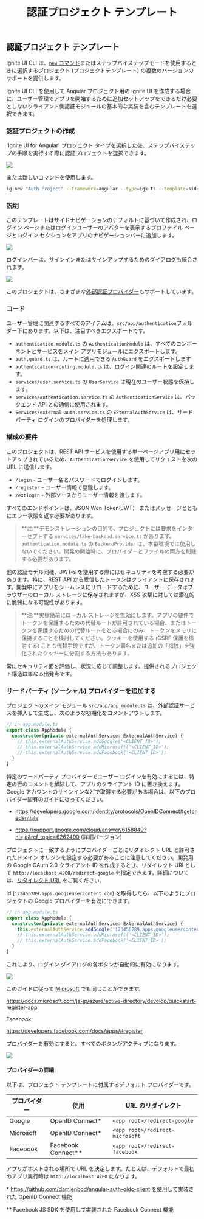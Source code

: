﻿---
title: 認証プロジェクト テンプレート
_description: Angular 認証プロジェクト テンプレート ガイド
_keywords: Ignite UI for Angular, UI controls, CLI, Templates, Angular widgets, web widgets, UI widgets, Angular, Native Angular Components Suite, Native Angular Controls, Native Angular Components Library
_language: ja
---

## 認証プロジェクト テンプレート

Ignite UI CLI は、[`new` コマンド](../cli-overview.md#commands)またはステップバイステップモードを使用するときに選択するプロジェクト (プロジェクトテンプレート) の複数のバージョンのサポートを提供します。

Ignite UI CLI を使用して Angular プロジェクト用の Ignite UI を作成する場合に、ユーザー管理でアプリを開始するために追加セットアップをできるだけ必要としないクライアント側認証モジュールの基本的な実装を含むテンプレートを選択できます。

### 認証プロジェクトの作成
'Ignite UI for Angular' プロジェクト タイプを選択した後、ステップバイステップの手順を実行する際に認証プロジェクトを選択できます。

![](../../../images/general/cli-igx-side-auth.png)

または新しいコマンドを使用します。

```bash
ig new "Auth Project" --framework=angular --type=igx-ts --template=side-nav-auth
```

### 説明
このテンプレートはサイドナビゲーションのデフォルトに基づいて作成され、ログイン ページまたはログインユーザーのアバターを表示するプロファイル ページとログイン セクションをアプリのナビゲーションバーに追加します。

![](../../../images/general/igx-side-auth-login-bar.png)

ログインバーは、サインインまたはサインアップするためのダイアログも統合されます。

![](../../../images/general/igx-side-auth-login-dialogs.png)

このプロジェクトは、さまざまな[外部認証プロバイダー](#add-a-third-party-social-provider)もサポートしています。 

### コード
ユーザー管理に関連するすべてのアイテムは、`src/app/authentication`フォルダー下にあります。以下は、注目すべきエクスポートです。

- `authentication.module.ts` の `AuthenticationModule` は、すべてのコンポーネントとサービスをメイン アプリモジュールにエクスポートします。
- `auth.guard.ts` は、ルートに適用できる `AuthGuard` をエクスポートします
- `authentication-routing.module.ts` は、ログイン関連のルートを設定します。
- `services/user.service.ts` の `UserService` は現在のユーザー状態を保持します。
- `services/authentication.service.ts` の `AuthenticationService` は、バックエンド API との通信に使用されます。
- `Services/external-auth.service.ts` の `ExternalAuthService` は、サードパーティ ログインのプロバイダーを処理します。

### 構成の要件

このプロジェクトは、REST API サービスを使用する単一ページアプリ用にセットアップされているため、`AuthenticationService` を使用してリクエストを次の URL に送信します。
- `/login` - ユーザー名とパスワードでログインします。
- `/register` - ユーザー情報で登録します。
- `/extlogin` - 外部ソースからユーザー情報を渡します。

すべてのエンドポイントは、JSON Wen Token(JWT） またはメッセージとともにエラー状態を返す必要があります。

> **注:**デモンストレーションの目的で、プロジェクトには要求をインターセプトする `services/fake-backend.service.ts` があります。`authentication.module.ts` の `BackendProvider` は、本番環境では使用しないでください。開発の開始時に、プロバイダーとファイルの両方を削除する必要があります。

他の認証モデル同様、JWT-s を使用する際にはセキュリティを考慮する必要があります。特に、REST API から受信したトークンはクライアントに保存されます。開発中にアプリをシームレスにリロードするために、ユーザー データはブラウザーのローカル ストレージに保存されますが、XSS 攻撃に対しては潜在的に脆弱になる可能性があります。

> **注:**実稼働前にローカル ストレージを無効にします。アプリの要件でトークンを保護するための代替ルートが許可されている場合、またはトークンを保護するための代替ルートをとる場合にのみ、トークンをメモリに保持することを検討してください。クッキーを使用する (CSRF 保護を検討する) ことも代替手段ですが、トークン署名または追加の「指紋」を強化されたクッキーに分割する方法もあります。

常にセキュリティ面を評価し、状況に応じて調整します。提供されるプロジェクト構造は単なる出発点です。


### サードパーティ (ソーシャル) プロバイダーを追加する

プロジェクトのメイン モジュール `src/app/app.module.ts` は、外部認証サービスを挿入して生成し、次のような初期化をコメントアウトします。

```ts
// in app.module.ts
export class AppModule {
  constructor(private externalAuthService: ExternalAuthService) {
    // this.externalAuthService.addGoogle('<CLIENT_ID>');
    // this.externalAuthService.addMicrosoft('<CLIENT_ID>');
    // this.externalAuthService.addFacebook('<CLIENT_ID>');
  }
}
```

特定のサードパーティ プロバイダーでユーザー ログインを有効にするには、特定の行のコメントを解除して、アプリのクライアント ID に置き換えます。
Google アカウントのサインインなどで取得する必要がある場合は、以下のプロバイダー固有のガイドに従ってください。
- https://developers.google.com/identity/protocols/OpenIDConnect#getcredentials

- https://support.google.com/cloud/answer/6158849?hl=ja&ref_topic=6262490 (詳細バージョン)

プロジェクトに一致するようにプロバイダーごとにリダイレクト URL と許可されたドメイン オリジンを設定する必要があることに注意してください。開発用の Google OAuth 2.0 クライアント ID を作成するとき、リダイレクト URI として `http://localhost:4200/redirect-google` を指定できます。詳細については、[リダイレクト URL](#provider-details) をご覧ください。

Id (`123456789.apps.googleusercontent.com`) を取得したら、以下のようにプロジェクトの Google プロバイダーを有効にできます。
```ts
// in app.module.ts
export class AppModule {
  constructor(private externalAuthService: ExternalAuthService) {
    this.externalAuthService.addGoogle('123456789.apps.googleusercontent.com');
    // this.externalAuthService.addMicrosoft('<CLIENT_ID>');
    // this.externalAuthService.addFacebook('<CLIENT_ID>');
  }
}
```
これにより、ログイン ダイアログの各ボタンが自動的に有効になります。

![](../../../images/general/igx-side-auth-login-google.png)

このガイドに従って [Microsoft](https://docs.microsoft.com/ja-jp/azure/active-directory/develop/v2-protocols-oidc) でも同じことができます。

https://docs.microsoft.com/ja-jp/azure/active-directory/develop/quickstart-register-app

Facebook:

https://developers.facebook.com/docs/apps/#register


プロバイダーを有効にすると、すべてのボタンがアクティブになります。

![](../../../images/general/igx-side-auth-login-social.png)

#### プロバイダーの詳細

以下は、プロジェクト テンプレートに付属するデフォルト プロバイダーです。

| プロバイダー | 使用 | URL のリダイレクト |
|---|---|---|
| Google | OpenID Connect* | `<app root>/redirect-google` |
| Microsoft | OpenID Connect* | `<app root>/redirect-microsoft` |
| Facebook | Facebook Connect** | `<app root>/redirect-facebook` |

アプリがホストされる場所で URL を決定します。たとえば、デフォルトで最初のアプリ実行時は `http://localhost:4200` になります。

\* https://github.com/damienbod/angular-auth-oidc-client を使用して実装された OpenID Connect 機能

\** Facebook JS SDK を使用して実装された Facebook Connect 機能